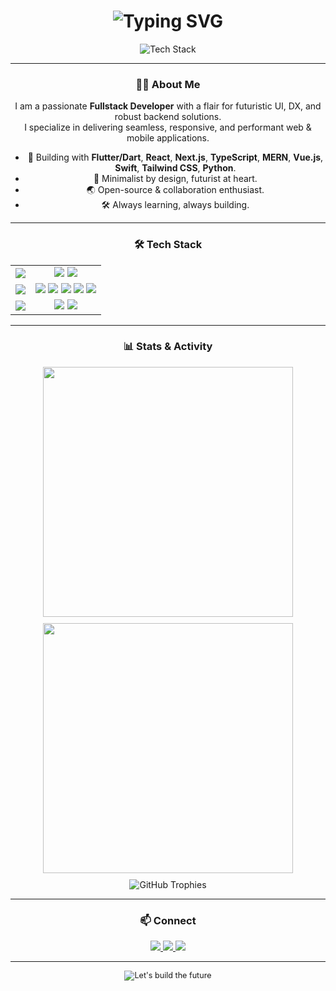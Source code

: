 <!--
  Hi there! 👋
  Welcome to my GitHub profile.
  This README uses GitHub's Markdown & shields for a clean, minimal, and slightly futuristic vibe.
  For best effect, view this on GitHub's dark mode!
-->

<h1 align="center" style="border-bottom: none;">
  <img src="https://readme-typing-svg.demolab.com?font=Fira+Code&weight=700&size=28&pause=1000&color=0FFFC0&vCenter=true&width=500&lines=Hi%2C+I'm+ReaperMz;Fullstack+Developer;Code+%7C+Design+%7C+Innovate" alt="Typing SVG" />
</h1>

<p align="center">
  <img src="https://skillicons.dev/icons?i=flutter,dart,ts,react,nextjs,nodejs,express,mongodb,python,swift,vue,tailwindcss" alt="Tech Stack" />
</p>

---

<div align="center">

### 👨‍💻 About Me

I am a passionate **Fullstack Developer** with a flair for futuristic UI, DX, and robust backend solutions.  
I specialize in delivering seamless, responsive, and performant web & mobile applications.

- 🚀 Building with **Flutter/Dart**, **React**, **Next.js**, **TypeScript**, **MERN**, **Vue.js**, **Swift**, **Tailwind CSS**, **Python**.
- 🎨 Minimalist by design, futurist at heart.
- 🌏 Open-source & collaboration enthusiast.
- 🛠️ Always learning, always building.

</div>

---

<div align="center">

### 🛠️ Tech Stack

<table>
  <tr>
    <td align="center"><img src="https://img.shields.io/badge/Mobile-71f7ff?style=for-the-badge&logoColor=white&labelColor=0d1117" /></td>
    <td align="center">
      <img src="https://img.shields.io/badge/Flutter/Dart-0175C2?style=for-the-badge&logo=flutter&logoColor=white&labelColor=0d1117" />
      <img src="https://img.shields.io/badge/Swift-F05138?style=for-the-badge&logo=swift&logoColor=white&labelColor=0d1117" />
    </td>
  </tr>
  <tr>
    <td align="center"><img src="https://img.shields.io/badge/Web-0fffc0?style=for-the-badge&logoColor=white&labelColor=0d1117" /></td>
    <td align="center">
      <img src="https://img.shields.io/badge/React-61DAFB?style=for-the-badge&logo=react&logoColor=white&labelColor=0d1117" />
      <img src="https://img.shields.io/badge/Next.js-000000?style=for-the-badge&logo=next.js&logoColor=white&labelColor=0d1117" />
      <img src="https://img.shields.io/badge/Vue.js-4FC08D?style=for-the-badge&logo=vue.js&logoColor=white&labelColor=0d1117" />
      <img src="https://img.shields.io/badge/TypeScript-3178C6?style=for-the-badge&logo=typescript&logoColor=white&labelColor=0d1117" />
      <img src="https://img.shields.io/badge/Tailwind-06B6D4?style=for-the-badge&logo=tailwindcss&logoColor=white&labelColor=0d1117" />
    </td>
  </tr>
  <tr>
    <td align="center"><img src="https://img.shields.io/badge/Fullstack-FF6B6B?style=for-the-badge&logoColor=white&labelColor=0d1117" /></td>
    <td align="center">
      <img src="https://img.shields.io/badge/MERN-00ED64?style=for-the-badge&logo=mongodb&logoColor=white&labelColor=0d1117" />
      <img src="https://img.shields.io/badge/Python-3776AB?style=for-the-badge&logo=python&logoColor=white&labelColor=0d1117" />
    </td>
  </tr>
</table>

</div>

---

<div align="center">

### 📊 Stats & Activity

<div style="display: flex; justify-content: center;">
  <!-- GitHub Stats Card -->
  <a href="https://github.com/ReaperMz">
    <img width="400px" src="https://github-readme-streak-stats.herokuapp.com/?user=ReaperMz&theme=tokyonight&hide_border=true&background=0d1117&stroke=0fffc0&fire=71f7ff&ring=0fffc0&currStreakNum=71f7ff&sideNums=0fffc0&currStreakLabel=0fffc0&sideLabels=71f7ff&dates=adbac7" />
  </a>
</div>

<div style="display: flex; justify-content: center; margin-top: 10px;">
  <!-- GitHub Activity Graph -->
  <img width="400px" src="https://github-profile-summary-cards.vercel.app/api/cards/profile-details?username=ReaperMz&theme=github_dark&hide_border=true&bg_color=0d1117&title_color=0fffc0&text_color=adbac7" />
</div>

<!-- Trophies -->
<div style="margin-top: 10px;">
  <img src="https://github-profile-trophy.vercel.app/?username=ReaperMz&theme=darkhub&column=4&margin-w=10&margin-h=10&no-bg=true&no-frame=true&rank=SECRET,SSS,SS,S,AAA,AA,A,B,C" alt="GitHub Trophies" />
</div>

</div>

---

<div align="center">

### 📫 Connect

<a href="https://www.linkedin.com/in/your-username" target="_blank">
  <img src="https://img.shields.io/badge/LinkedIn-0A66C2?style=for-the-badge&logo=linkedin&logoColor=white&labelColor=22272e" />
</a>
<a href="mailto:your.email@example.com">
  <img src="https://img.shields.io/badge/Email-0fffc0?style=for-the-badge&logo=gmail&logoColor=22272e&labelColor=22272e" />
</a>
<a href="https://twitter.com/your-handle" target="_blank">
  <img src="https://img.shields.io/badge/Twitter-71f7ff?style=for-the-badge&logo=twitter&logoColor=22272e&labelColor=22272e" />
</a>

</div>

---

<div align="center" style="font-size:0.9em;">
  <img src="https://readme-typing-svg.demolab.com?font=Fira+Code&weight=400&size=18&pause=1000&color=71f7ff&vCenter=true&width=400&lines=Let's+build+the+future+of+tech+together!" alt="Let's build the future" />
</div>

<!--
  Responsive, minimal, and "reactive" via SVGs & shields.
  For a more dynamic profile, link to GitHub Actions or personal portfolio.
-->

